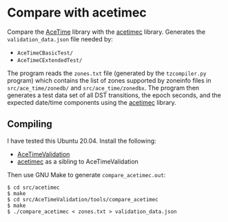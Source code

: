 # Compare with acetimec

Compare the [AceTime](https://github.com/bxparks/AceTime) library with the 
[acetimec](https://github.com/bxparks/acetimec) library.
Generates the `validation_data.json` file needed by:

* `AceTimeCBasicTest/`
* `AceTimeCExtendedTest/`

The program reads the `zones.txt` file (generated by the `tzcompiler.py`
program) which contains the list of zones supported by zoneinfo files in
`src/ace_time/zonedb/` and `src/ace_time/zonedbx`. The program then generates a
test data set of all DST transitions, the epoch seconds, and the expected
date/time components using the [acetimec](https://github.com/bxparks/acetimec)
library.

## Compiling

I have tested this Ubuntu 20.04. Install the following:

* [AceTimeValidation](https://github.com/bxparks/AceTimeValidation)
* [acetimec](https://github.com/bxparks/acetimec) as a sibling to
  AceTimeValidation

Then use GNU Make to generate `compare_acetimec.out`:

```
$ cd src/acetimec
$ make
$ cd src/AceTimeValidation/tools/compare_acetimec
$ make
$ ./compare_acetimec < zones.txt > validation_data.json
```
